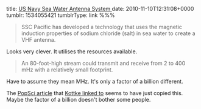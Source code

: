 title: [US Navy Sea Water Antenna System  ](http://www.public.navy.mil/spawar/Pacific/TechTransfer/ProductsServices/Pages/SeaWaterAntennaSystem.aspx)
date: 2010-11-10T12:31:08+0000
tumblr: 1534055421
tumblrType: link
%%%

> SSC Pacific has developed a technology that uses the magnetic induction properties of sodium chloride (salt) in sea water to create a VHF antenna. 

Looks very clever. It utilises the resources available. 

> An 80-foot-high stream could transmit and receive from 2 to 400 mHz with a relatively small footprint. 

Have to assume they mean MHz. It's only a factor of a billion different. 

The [PopSci article][pop] that [Kottke linked to][ko] seems to have just copied this. Maybe the factor of a billion doesn't bother some people. 

[pop]: http://www.popsci.com/technology/article/2010-11/seawater-antennas-could-replace-metal-communications-arrays-streams-saltwater
[ko]: http://kottke.org/10/11/seawater-antennas
